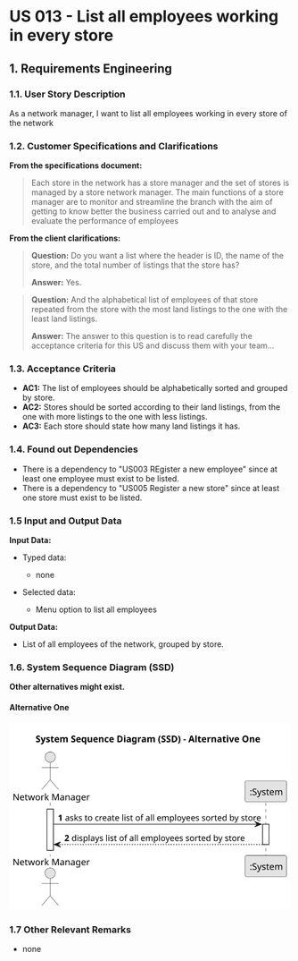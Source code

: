 # US 013 - List all employees working in every store 

## 1. Requirements Engineering


### 1.1. User Story Description


As a network manager, I want to list all employees working in every store
of the network


### 1.2. Customer Specifications and Clarifications 


**From the specifications document:**

>	Each store in the network has a store manager and the set of stores is managed by a store network
manager. The main functions of a store manager are to monitor and streamline the branch with the
aim of getting to know better the business carried out and to analyse and evaluate the performance
of employees


**From the client clarifications:**

> **Question:** Do you want a list where the header is ID, the name of the store, and the total number of listings that the store has?
>
> **Answer:** Yes.


> **Question:** And the alphabetical list of employees of that store repeated from the store with the most land listings to the one with the least land listings.
>
> **Answer:** The answer to this question is to read carefully the acceptance criteria for this US and discuss them with your team...


### 1.3. Acceptance Criteria


* **AC1:** The list of employees should be alphabetically sorted and grouped by store.
* **AC2:** Stores should be sorted according to their land listings, from the one with more listings to the one with less listings.
* **AC3:** Each store should state how many land listings it has.


### 1.4. Found out Dependencies


* There is a dependency to "US003 REgister a new employee" since at least one employee must exist to be listed.
* There is a dependency to "US005 Register a new store" since at least one store must exist to be listed.


### 1.5 Input and Output Data


**Input Data:**

* Typed data:
	* none
	
* Selected data:
	* Menu option to list all employees 


**Output Data:**

* List of all employees of the network, grouped by store.

### 1.6. System Sequence Diagram (SSD)

**Other alternatives might exist.**

#### Alternative One

![System Sequence Diagram - Alternative One](svg/us013-system-sequence-diagram.svg)


### 1.7 Other Relevant Remarks

* none
